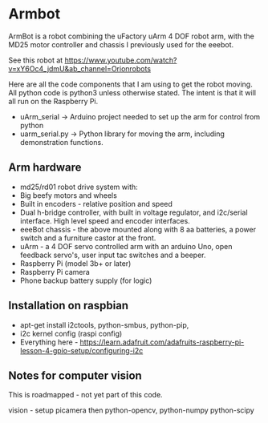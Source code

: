 # Armbot

ArmBot is a robot combining the uFactory uArm 4 DOF robot arm, with the MD25 motor controller and chassis I previously used for the eeebot.

See this robot at https://www.youtube.com/watch?v=xY6Oc4_jdmU&ab_channel=Orionrobots

Here are all the code components that I am using to get the robot moving. All python code is python3 unless otherwise stated. The intent is that it will all run on the Raspberry Pi.

* uArm_serial -> Arduino project needed to set up the arm for control from python
* uarm_serial.py -> Python library for moving the arm, including demonstration functions.

## Arm hardware

* md25/rd01 robot drive system with:
 * Big beefy motors and wheels
 * Built in encoders - relative position and speed
 * Dual h-bridge controller, with built in voltage regulator, and i2c/serial interface. High level speed and encoder interfaces.
* eeeBot chassis - the above mounted along with 8 aa batteries, a power switch and a furniture castor at the front.
* uArm - a 4 DOF servo controlled arm with an arduino Uno, open feedback servo's, user input tac switches and a beeper.
* Raspberry Pi (model 3b+ or later)
* Raspberry Pi camera
* Phone backup battery supply (for logic)

## Installation on raspbian

* apt-get install i2ctools, python-smbus, python-pip, 
* i2c kernel config (raspi config)
* Everything here - https://learn.adafruit.com/adafruits-raspberry-pi-lesson-4-gpio-setup/configuring-i2c

## Notes for computer vision

This is roadmapped - not yet part of this code.

vision -
setup picamera
then python-opencv, python-numpy
python-scipy

